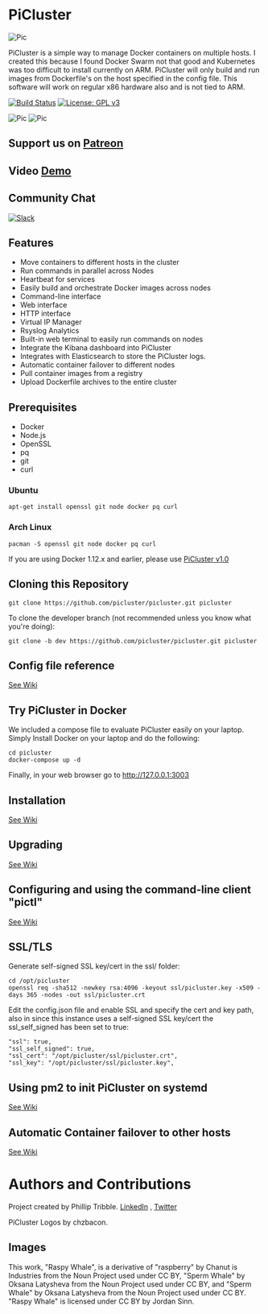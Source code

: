 # PiCluster

![Pic](http://i.imgur.com/WBnXC2R.png)

 PiCluster is a simple way to manage Docker containers on multiple hosts. I created this because I found Docker Swarm not that good and Kubernetes was too difficult to install currently on ARM. PiCluster will only build and run images from Dockerfile's on the host specified in the config file. This software will work on regular x86 hardware also and is not tied to ARM.



[![Build Status](https://travis-ci.org/picluster/picluster.svg?branch=master)](https://travis-ci.org/picluster/picluster) [![License: GPL v3](https://img.shields.io/badge/License-GPL%20v3-blue.svg)](http://www.gnu.org/licenses/gpl-3.0)

![Pic](http://i.imgur.com/N7KBk6z.pngg)
![Pic](http://i.imgur.com/h63NLRI.png)

## Support us on [Patreon](https://www.patreon.com/picluster)
## Video [Demo](https://youtu.be/6r29Vc6sbXI)
## Community Chat
 [![Slack](http://i.imgur.com/PXLxay0.png)](https://join.slack.com/t/piclusterteam/shared_invite/MjI1NzU0NDE2MDM3LTE1MDI0Nzg2ODktYmNmZDk2NzZhMA)

## Features

- Move containers to different hosts in the cluster
- Run commands in parallel across Nodes
- Heartbeat for services
- Easily build and orchestrate Docker images across nodes
- Command-line interface
- Web interface
- HTTP interface
- Virtual IP Manager
- Rsyslog Analytics
- Built-in web terminal to easily run commands on nodes
- Integrate the Kibana dashboard into PiCluster
- Integrates with Elasticsearch to store the PiCluster logs.
- Automatic container failover to different nodes
- Pull container images from a registry
- Upload Dockerfile archives to the entire cluster

## Prerequisites

- Docker
- Node.js
- OpenSSL
- pq
- git
- curl

### Ubuntu
```
apt-get install openssl git node docker pq curl
```

### Arch Linux
```
pacman -S openssl git node docker pq curl
```

If you are using Docker 1.12.x and earlier, please use [PiCluster v1.0](https://github.com/picluster/picluster/tree/1.0)

## Cloning this Repository

```
git clone https://github.com/picluster/picluster.git picluster
```

To clone the developer branch (not recommended unless you know what you're doing):

```
git clone -b dev https://github.com/picluster/picluster.git picluster
```

## Config file reference
[See Wiki](https://github.com/picluster/picluster/wiki/Config-Reference)

## Try PiCluster in Docker

We included a compose file to evaluate PiCluster easily on your laptop. Simply Install Docker on your laptop and do the following:

```
cd picluster
docker-compose up -d
```

Finally, in your web browser go to <http://127.0.0.1:3003>

## Installation
[See Wiki](https://github.com/picluster/picluster/wiki/Installation)

## Upgrading

[See Wiki](https://github.com/picluster/picluster/wiki/Upgrading)


## Configuring and using the command-line client "pictl"

[See Wiki](https://github.com/picluster/picluster/wiki/Pictl)

## SSL/TLS

Generate self-signed SSL key/cert in the ssl/ folder:
```
cd /opt/picluster
openssl req -sha512 -newkey rsa:4096 -keyout ssl/picluster.key -x509 -days 365 -nodes -out ssl/picluster.crt
```

Edit the config.json file and enable SSL and specify the cert and key path, also in since this instance uses a self-signed SSL key/cert the ssl_self_signed has been set to true:
```
"ssl": true,
"ssl_self_signed": true,
"ssl_cert": "/opt/picluster/ssl/picluster.crt",
"ssl_key": "/opt/picluster/ssl/picluster.key",
```

## Using pm2 to init PiCluster on systemd

[See Wiki](https://github.com/picluster/picluster/wiki/PM2)

## Automatic Container failover to other hosts

[See Wiki](https://github.com/picluster/picluster/wiki/Automatic-Container-failover-to-other-hosts)

# Authors and Contributions

Project created by Phillip Tribble. [LinkedIn](https://www.linkedin.com/in/philliptribble) , [Twitter](https://twitter.com/rusher81572)

PiCluster Logos by chzbacon.

## Images

This work, "Raspy Whale", is a derivative of "raspberry" by Chanut is Industries from the Noun Project used under CC BY, "Sperm Whale" by Oksana Latysheva from the Noun Project used under CC BY, and "Sperm Whale" by Oksana Latysheva from the Noun Project used under CC BY. "Raspy Whale" is licensed under CC BY by Jordan Sinn.
